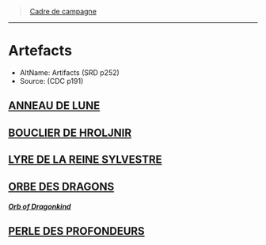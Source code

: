 ﻿---
!Items
Id: artifacts_hd.md#artefacts
RootId: artifacts_hd.md
ParentLink: index.md
Name: Artefacts
ParentName: Cadre de campagne
NameLevel: 1
AltName: Artifacts (SRD p252)
Source: (CDC p191)
Attributes:
  ParentNameLink: '[Cadre de campagne](index.md)'
  Markdown: >+
    >  <!--ParentNameLink-->[Cadre de campagne](index.md)<!--/ParentNameLink-->


    ---



    # <!--Name-->Artefacts<!--/Name-->


    - AltName: <!--AltName-->Artifacts (SRD p252)<!--/AltName-->

    - Source: <!--Source-->(CDC p191)<!--/Source-->

  Name: Artefacts
  AltName: Artifacts (SRD p252)
  Source: (CDC p191)
AttributesDictionary: >+
  ParentNameLink: '[Cadre de campagne](index.md)'

  Markdown: >+

    >  <!--ParentNameLink-->[Cadre de campagne](index.md)<!--/ParentNameLink-->





    ---







    # <!--Name-->Artefacts<!--/Name-->





    - AltName: <!--AltName-->Artifacts (SRD p252)<!--/AltName-->



    - Source: <!--Source-->(CDC p191)<!--/Source-->



  Name: Artefacts

  AltName: Artifacts (SRD p252)

  Source: (CDC p191)

---
>  [Cadre de campagne](index.md)

---


# Artefacts

- AltName: Artifacts (SRD p252)
- Source: (CDC p191)



## [ANNEAU DE LUNE](hd_artifacts_anneau_de_lune.md)



## [BOUCLIER DE HROLJNIR](hd_artifacts_bouclier_de_hroljnir.md)



## [LYRE DE LA REINE SYLVESTRE](hd_artifacts_lyre_de_la_reine_sylvestre.md)



## [ORBE DES DRAGONS](hd_artifacts_orbe_des_dragons.md)

##### _[Orb of Dragonkind](hd_artifacts_orbe_des_dragons.md)_



## [PERLE DES PROFONDEURS](hd_artifacts_perle_des_profondeurs.md)

